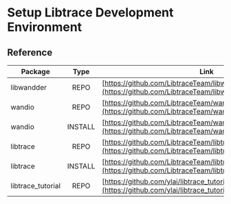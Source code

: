 # Setup Libtrace Development Environment


## Reference

| Package           | Type    | Link                                                                                                                         |
| -------           | :--:    | ----                                                                                                                         |
| libwandder        | REPO    | [https://github.com/LibtraceTeam/libwandder](https://github.com/LibtraceTeam/libwandder)                                     |
| wandio            | REPO    | [https://github.com/LibtraceTeam/wandio](https://github.com/LibtraceTeam/wandio)                                             |
| wandio            | INSTALL | [https://github.com/LibtraceTeam/wandio/blob/master/INSTALL](https://github.com/LibtraceTeam/wandio/blob/master/INSTALL)     |
| libtrace          | REPO    | [https://github.com/LibtraceTeam/libtrace](https://github.com/LibtraceTeam/libtrace)                                         |
| libtrace          | INSTALL | [https://github.com/LibtraceTeam/libtrace/blob/master/INSTALL](https://github.com/LibtraceTeam/libtrace/blob/master/INSTALL) |
| libtrace_tutorial | REPO    | [https://github.com/ylai/libtrace_tutorial](https://github.com/ylai/libtrace_tutorial)                                       |

